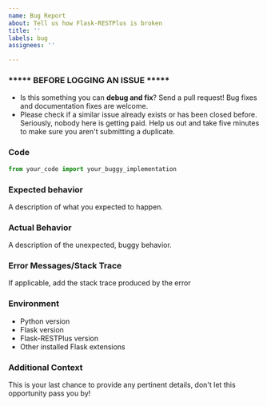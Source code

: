 ```yaml
---
name: Bug Report
about: Tell us how Flask-RESTPlus is broken
title: ''
labels: bug
assignees: ''

---
```


### ***** **BEFORE LOGGING AN ISSUE** *****

- Is this something you can **debug and fix**? Send a pull request! Bug fixes and documentation fixes are welcome.
- Please check if a similar issue already exists or has been closed before. Seriously, nobody here is getting paid. Help us out and take five minutes to make sure you aren't submitting a duplicate.

### **Code**

```python
from your_code import your_buggy_implementation
```

### **Expected behavior**
A description of what you expected to happen.

### **Actual Behavior**
A description of the unexpected, buggy behavior.

### **Error Messages/Stack Trace**
If applicable, add the stack trace produced by the error

### **Environment**
- Python version
- Flask version
- Flask-RESTPlus version
- Other installed Flask extensions

### **Additional Context**

This is your last chance to provide any pertinent details, don't let this opportunity pass you by!
